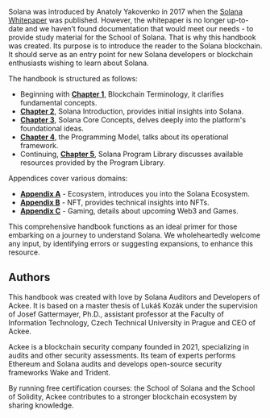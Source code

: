 Solana was introduced by Anatoly Yakovenko in 2017 when the [Solana Whitepaper](https://solana.com/solana-whitepaper.pdf) was published. However, the whitepaper is no longer up-to-date and we haven’t found documentation that would meet our needs - to provide study material for the School of Solana.
That is why this handbook was created. Its purpose is to introduce the reader to the Solana blockchain. It should serve as an entry point for new Solana developers or blockchain enthusiasts wishing to learn about Solana.


The handbook is structured as follows:

- Beginning with <u>**Chapter 1**</u>, Blockchain Terminology, it clarifies fundamental concepts.
- <u>**Chapter 2**</u>, Solana Introduction, provides initial insights into Solana.
- <u>**Chapter 3**</u>, Solana Core Concepts, delves deeply into the platform's foundational ideas.
- <u>**Chapter 4**</u>, the Programming Model, talks about its operational framework.
- Continuing, <u>**Chapter 5**</u>, Solana Program Library discusses available resources provided by the Program Library.

Appendices cover various domains:

- <u>**Appendix A**</u> - Ecosystem, introduces you into the Solana Ecosystem.
- <u>**Appendix B**</u> - NFT, provides technical insights into NFTs.
- <u>**Appendix C**</u> - Gaming, details about upcoming Web3 and Games.

This comprehensive handbook functions as an ideal primer for those embarking on
a journey to understand Solana. We wholeheartedly welcome any input, by identifying
errors or suggesting expansions, to enhance this resource.

## Authors

This handbook was created with love by Solana Auditors and Developers of Ackee. It is based on a master thesis of Lukáš Kozák under the supervision of Josef Gattermayer, Ph.D., assistant professor at the Faculty of Information Technology, Czech Technical University in Prague and CEO of Ackee.

Ackee is a blockchain security company founded in 2021, specializing in audits and other security assessments. Its team of experts performs Ethereum and Solana audits and develops open-source security frameworks Wake and Trident.

By running free certification courses: the School of Solana and the School of Solidity, Ackee contributes to a stronger blockchain ecosystem by sharing knowledge.


<!-- ## Document Revisions

| Revision  | Description                                                                      | Date           |
| --------- | -------------------------------------------------------------------------------- | -------------- |
| 1.0       | First version of the document published                                          | Jun 15, 2022   |
| 1.1       | Added Chapters 6 and 7                                                           | Aug 30, 2022   |
| 1.2       | Renaming and change of content in Chapter 2                                      | Sep 27, 2022   |
| 1.3       | Formatting and updated chapters Ecosystem, Gaming, Non-Fungible-Tokens and SPL   | Aug 29, 2023   |
| 1.4       | Token 2022 and token extensions                                                  | Mar 22, 2024   | -->
